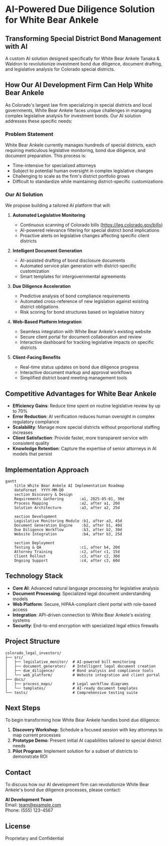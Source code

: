 # AI-Powered Due Diligence Solution for White Bear Ankele

## Transforming Special District Bond Management with AI

A custom AI solution designed specifically for White Bear Ankele Tanaka & Waldron to revolutionize investment bond due diligence, document drafting, and legislative analysis for Colorado special districts.

## How Our AI Development Firm Can Help White Bear Ankele

As Colorado's largest law firm specializing in special districts and local governments, White Bear Ankele faces unique challenges in managing complex legislative analysis for investment bonds. Our AI solution addresses these specific needs:

### Problem Statement

White Bear Ankele currently manages hundreds of special districts, each requiring meticulous legislative monitoring, bond due diligence, and document preparation. This process is:
- Time-intensive for specialized attorneys
- Subject to potential human oversight in complex legislative changes
- Challenging to scale as the firm's district portfolio grows
- Difficult to standardize while maintaining district-specific customizations

### Our AI Solution

We propose building a tailored AI platform that will:

1. **Automated Legislative Monitoring**
   - Continuous scanning of Colorado bills (https://leg.colorado.gov/bills)
   - AI-powered relevance filtering for special district bond implications
   - Proactive alerts on legislative changes affecting specific client districts

2. **Intelligent Document Generation**
   - AI-assisted drafting of bond disclosure documents
   - Automated service plan generation with district-specific customization
   - Smart templates for intergovernmental agreements

3. **Due Diligence Acceleration**
   - Predictive analysis of bond compliance requirements
   - Automated cross-reference of new legislation against existing district obligations
   - Risk scoring for bond structures based on legislative history

4. **Web-Based Platform Integration**
   - Seamless integration with White Bear Ankele's existing website
   - Secure client portal for document collaboration and review
   - Interactive dashboard for tracking legislative impacts on specific districts

5. **Client-Facing Benefits**
   - Real-time status updates on bond due diligence progress
   - Interactive document markup and approval workflows
   - Simplified district board meeting management tools

## Competitive Advantages for White Bear Ankele

- **Efficiency Gains**: Reduce time spent on routine legislative review by up to 70%
- **Error Reduction**: AI verification reduces human oversight in complex regulatory compliance
- **Scalability**: Manage more special districts without proportional staffing increases
- **Client Satisfaction**: Provide faster, more transparent service with consistent quality
- **Knowledge Retention**: Capture the expertise of senior attorneys in AI models that persist

## Implementation Approach

```mermaid
gantt
    title White Bear Ankele AI Implementation Roadmap
    dateFormat  YYYY-MM-DD
    section Discovery & Design
    Requirements Gathering       :a1, 2025-05-01, 30d
    Process Mapping              :a2, after a1, 20d
    Solution Architecture        :a3, after a2, 25d
    
    section Development
    Legislative Monitoring Module :b1, after a3, 45d
    Document Generation Engine    :b2, after b1, 40d
    Due Diligence Workflow        :b3, after b2, 30d
    Website Integration           :b4, after b3, 25d
    
    section Deployment
    Testing & QA                 :c1, after b4, 20d
    Attorney Training            :c2, after c1, 15d
    Client Rollout               :c3, after c2, 30d
    Ongoing Support              :c4, after c3, 60d
```

## Technology Stack

- **Core AI**: Advanced natural language processing for legislative analysis
- **Document Processing**: Specialized legal document understanding models
- **Web Platform**: Secure, HIPAA-compliant client portal with role-based access
- **Integration**: API-driven connection to White Bear Ankele's existing systems
- **Security**: End-to-end encryption with specialized legal ethics firewalls

## Project Structure

```
colorado_legal_investors/
├── src/
│   ├── legislative_monitor/  # AI-powered bill monitoring
│   ├── document_generator/   # Intelligent legal document creation
│   ├── due_diligence/        # Bond analysis and compliance tools
│   └── web_platform/         # Website integration and client portal
├── docs/
│   ├── process_maps/         # Legal workflow diagrams
│   └── templates/            # AI-ready document templates
└── tests/                    # Comprehensive testing suite
```

## Next Steps

To begin transforming how White Bear Ankele handles bond due diligence:

1. **Discovery Workshop**: Schedule a focused session with key attorneys to map current processes
2. **Prototype Demo**: Present initial AI capabilities tailored to special district needs
3. **Pilot Program**: Implement solution for a subset of districts to demonstrate ROI

## Contact

To discuss how our AI development firm can revolutionize White Bear Ankele's bond due diligence processes, please contact:

**AI Development Team**  
Email: team@example.com  
Phone: (555) 123-4567

## License

Proprietary and Confidential
